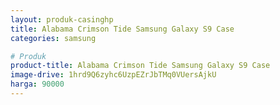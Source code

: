 ```yaml
---
layout: produk-casinghp
title: Alabama Crimson Tide Samsung Galaxy S9 Case
categories: samsung

# Produk
product-title: Alabama Crimson Tide Samsung Galaxy S9 Case
image-drive: 1hrd9Q6zyhc6UzpEZrJbTMq0VUersAjkU
harga: 90000
---
```


